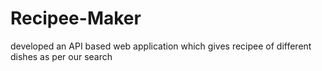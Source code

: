 # Recipee-Maker
developed an API based web application which gives recipee of different dishes as per our search 
